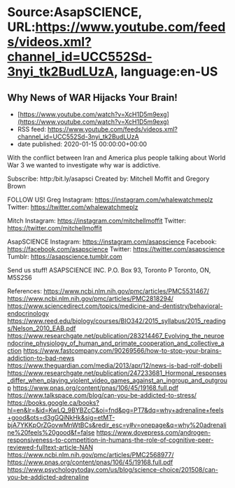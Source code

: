 # Source:AsapSCIENCE, URL:https://www.youtube.com/feeds/videos.xml?channel_id=UCC552Sd-3nyi_tk2BudLUzA, language:en-US

## Why News of WAR Hijacks Your Brain!
 - [https://www.youtube.com/watch?v=XcH1D5m9exg](https://www.youtube.com/watch?v=XcH1D5m9exg)
 - RSS feed: https://www.youtube.com/feeds/videos.xml?channel_id=UCC552Sd-3nyi_tk2BudLUzA
 - date published: 2020-01-15 00:00:00+00:00

With the conflict between Iran and America plus people talking about World War 3 we wanted to investigate why war is addictive.

Subscribe: http:/bit.ly/asapsci
Created by: Mitchell Moffit and Gregory Brown

FOLLOW US!
Greg
Instagram: https://instagram.com/whalewatchmeplz 
Twitter: https://twitter.com/whalewatchmeplz 

Mitch
Instagram: https://instagram.com/mitchellmoffit
Twitter: https://twitter.com/mitchellmoffit 

AsapSCIENCE
Instagram: https://instagram.com/asapscience 
Facebook: https://facebook.com/asapscience 
Twitter: https://twitter.com/asapscience
Tumblr: https://asapscience.tumblr.com 

Send us stuff!
ASAPSCIENCE INC.
P.O. Box 93, Toronto P
Toronto, ON, M5S2S6

References:
https://www.ncbi.nlm.nih.gov/pmc/articles/PMC5531467/
https://www.ncbi.nlm.nih.gov/pmc/articles/PMC2818294/
https://www.sciencedirect.com/topics/medicine-and-dentistry/behavioral-endocrinology
https://www.reed.edu/biology/courses/BIO342/2015_syllabus/2015_readings/Nelson_2010_EAB.pdf
https://www.researchgate.net/publication/283214467_Evolving_the_neuroendocrine_physiology_of_human_and_primate_cooperation_and_collective_action
https://www.fastcompany.com/90269566/how-to-stop-your-brains-addiction-to-bad-news
https://www.theguardian.com/media/2013/apr/12/news-is-bad-rolf-dobelli
https://www.researchgate.net/publication/247233681_Hormonal_responses_differ_when_playing_violent_video_games_against_an_ingroup_and_outgroup
https://www.pnas.org/content/pnas/106/45/19168.full.pdf
https://www.talkspace.com/blog/can-you-be-addicted-to-stress/
https://books.google.ca/books?hl=en&lr=&id=KwLQ_9BYBZcC&oi=fnd&pg=PT7&dq=why+adrenaline+feels+good&ots=d3gGQiNkHk&sig=etMT-bjA7YKKpOrZGovwMnWtBCs&redir_esc=y#v=onepage&q=why%20adrenaline%20feels%20good&f=false
https://www.dovepress.com/androgen-responsiveness-to-competition-in-humans-the-role-of-cognitive-peer-reviewed-fulltext-article-NAN
https://www.ncbi.nlm.nih.gov/pmc/articles/PMC2568977/
https://www.pnas.org/content/pnas/106/45/19168.full.pdf
https://www.psychologytoday.com/us/blog/science-choice/201508/can-you-be-addicted-adrenaline

